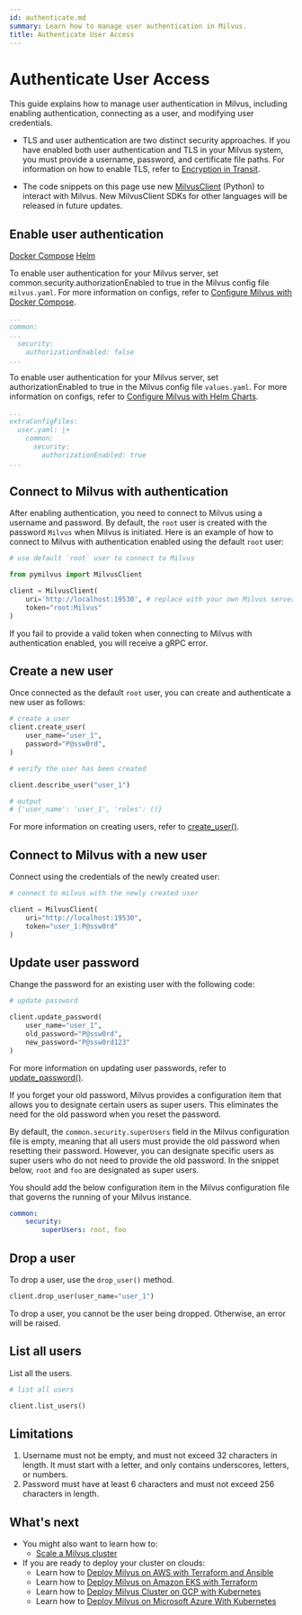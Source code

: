 ```yaml
---
id: authenticate.md
summary: Learn how to manage user authentication in Milvus.
title: Authenticate User Access
---
```


# Authenticate User Access

This guide explains how to manage user authentication in Milvus, including enabling authentication, connecting as a user, and modifying user credentials.

<div class="alert note">

- TLS and user authentication are two distinct security approaches. If you have enabled both user authentication and TLS in your Milvus system, you must provide a username, password, and certificate file paths. For information on how to enable TLS, refer to [Encryption in Transit](tls.md).

- The code snippets on this page use new <a href="https://milvus.io/api-reference/pymilvus/v2.4.x/About.md">MilvusClient</a> (Python) to interact with Milvus. New MilvusClient SDKs for other languages will be released in future updates.

</div>

## Enable user authentication

<div class="filter">
  <a href="#docker">Docker Compose</a>
  <a href="#helm">Helm</a>
</div>

<div class="filter-docker">

To enable user authentication for your Milvus server, set common.security.authorizationEnabled to true in the Milvus config file `milvus.yaml`. For more information on configs, refer to [Configure Milvus with Docker Compose](https://milvus.io/docs/configure-docker.md?tab=component).

```yaml
...
common:
...
  security:
    authorizationEnabled: false
...
```

</div>

<div class="filter-helm">

To enable user authentication for your Milvus server, set authorizationEnabled to true in the Milvus config file `values.yaml`. For more information on configs, refer to [Configure Milvus with Helm Charts](https://milvus.io/docs/configure-helm.md?tab=component).

```yaml
...
extraConfigFiles:
  user.yaml: |+
    common:
      security:
        authorizationEnabled: true
...
```

</div>

## Connect to Milvus with authentication

After enabling authentication, you need to connect to Milvus using a username and password. By default, the `root` user is created with the password `Milvus` when Milvus is initiated. Here is an example of how to connect to Milvus with authentication enabled using the default `root` user:

```python
# use default `root` user to connect to Milvus

from pymilvus import MilvusClient

client = MilvusClient(
    uri='http://localhost:19530', # replace with your own Milvus server address
    token="root:Milvus"
) 
```

<div class="alert note">
If you fail to provide a valid token when connecting to Milvus with authentication enabled, you will receive a gRPC error.
</div>


## Create a new user

Once connected as the default `root` user, you can create and authenticate a new user as follows:

```python
# create a user
client.create_user(
    user_name="user_1",
    password="P@ssw0rd",
)

# verify the user has been created

client.describe_user("user_1")

# output
# {'user_name': 'user_1', 'roles': ()}
```

For more information on creating users, refer to [create_user()](https://milvus.io/api-reference/pymilvus/v2.4.x/MilvusClient/Authentication/create_user.md).

    
## Connect to Milvus with a new user

Connect using the credentials of the newly created user:

```python
# connect to milvus with the newly created user

client = MilvusClient(
    uri="http://localhost:19530",
    token="user_1:P@ssw0rd"
)
```

## Update user password

Change the password for an existing user with the following code:

```python
# update password

client.update_password(
    user_name="user_1",
    old_password="P@ssw0rd",
    new_password="P@ssw0rd123"
)
```

For more information on updating user passwords, refer to [update_password()](https://milvus.io/api-reference/pymilvus/v2.4.x/MilvusClient/Authentication/update_password.md).

If you forget your old password, Milvus provides a configuration item that allows you to designate certain users as super users. This eliminates the need for the old password when you reset the password.

By default, the `common.security.superUsers` field in the Milvus configuration file is empty, meaning that all users must provide the old password when resetting their password. However, you can designate specific users as super users who do not need to provide the old password. In the snippet below, `root` and `foo` are designated as super users.

You should add the below configuration item in the Milvus configuration file that governs the running of your Milvus instance.

```yaml
common:
    security:
        superUsers: root, foo
```

## Drop a user

To drop a user, use the `drop_user()` method.

```python
client.drop_user(user_name="user_1")
```

<div class="alert note">
To drop a user, you cannot be the user being dropped. Otherwise, an error will be raised.
</div>

## List all users

List all the users.

```python
# list all users

client.list_users()
```

## Limitations

1. Username must not be empty, and must not exceed 32 characters in length. It must start with a letter, and only contains underscores, letters, or numbers.
2. Password must have at least 6 characters and must not exceed 256 characters in length.

## What's next
- You might also want to learn how to:
  - [Scale a Milvus cluster](scaleout.md)
- If you are ready to deploy your cluster on clouds:
  - Learn how to [Deploy Milvus on AWS with Terraform and Ansible](aws.md)
  - Learn how to [Deploy Milvus on Amazon EKS with Terraform](eks.md)
  - Learn how to [Deploy Milvus Cluster on GCP with Kubernetes](gcp.md)
  - Learn how to [Deploy Milvus on Microsoft Azure With Kubernetes](azure.md)
